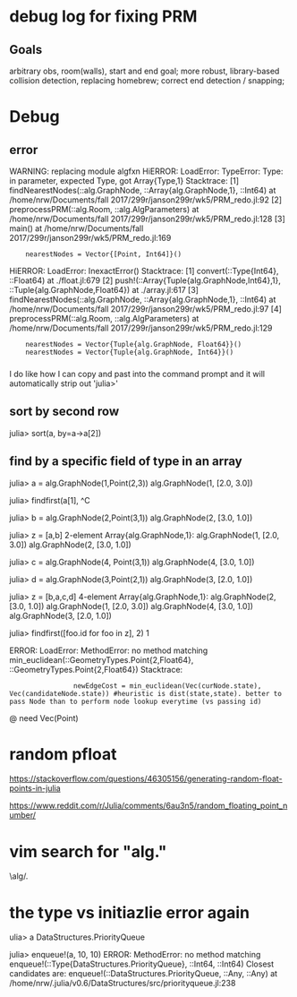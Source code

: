 # debug log for fixing PRM

## Goals
arbitrary obs, room(walls), start and end goal;
more robust, library-based collision detection, replacing homebrew;
correct end detection / snapping;



# Debug

## error
WARNING: replacing module algfxn
HiERROR: LoadError: TypeError: Type: in parameter, expected Type, got Array{Type,1}
Stacktrace:
 [1] findNearestNodes(::alg.GraphNode, ::Array{alg.GraphNode,1}, ::Int64) at /home/nrw/Documents/fall 2017/299r/janson299r/wk5/PRM_redo.jl:92
 [2] preprocessPRM(::alg.Room, ::alg.AlgParameters) at /home/nrw/Documents/fall 2017/299r/janson299r/wk5/PRM_redo.jl:128
 [3] main() at /home/nrw/Documents/fall 2017/299r/janson299r/wk5/PRM_redo.jl:169



        nearestNodes = Vector{[Point, Int64]}()


HiERROR: LoadError: InexactError()
Stacktrace:
 [1] convert(::Type{Int64}, ::Float64) at ./float.jl:679
 [2] push!(::Array{Tuple{alg.GraphNode,Int64},1}, ::Tuple{alg.GraphNode,Float64}) at ./array.jl:617
 [3] findNearestNodes(::alg.GraphNode, ::Array{alg.GraphNode,1}, ::Int64) at /home/nrw/Documents/fall 2017/299r/janson299r/wk5/PRM_redo.jl:97
 [4] preprocessPRM(::alg.Room, ::alg.AlgParameters) at /home/nrw/Documents/fall 2017/299r/janson299r/wk5/PRM_redo.jl:129


        nearestNodes = Vector{Tuple{alg.GraphNode, Float64}}()
        nearestNodes = Vector{Tuple{alg.GraphNode, Int64}}()


###
I do like how I can copy and past into the command prompt and it will automatically strip out 'julia>'

## sort by second row
julia> sort(a, by=a->a[2])


## find by a specific field of type in an array
julia> a = alg.GraphNode(1,Point(2,3))
alg.GraphNode(1, [2.0, 3.0])

julia> findfirst(a[1], ^C

julia> b = alg.GraphNode(2,Point(3,1))
alg.GraphNode(2, [3.0, 1.0])

julia> z = [a,b]
2-element Array{alg.GraphNode,1}:
 alg.GraphNode(1, [2.0, 3.0])
 alg.GraphNode(2, [3.0, 1.0])

julia> c = alg.GraphNode(4, Point(3,1))
alg.GraphNode(4, [3.0, 1.0])

julia> d = alg.GraphNode(3,Point(2,1))
alg.GraphNode(3, [2.0, 1.0])

julia> z = [b,a,c,d]
4-element Array{alg.GraphNode,1}:
 alg.GraphNode(2, [3.0, 1.0])
 alg.GraphNode(1, [2.0, 3.0])
 alg.GraphNode(4, [3.0, 1.0])
 alg.GraphNode(3, [2.0, 1.0])

julia> findfirst([foo.id for foo in z], 2)
1

ERROR: LoadError: MethodError: no method matching min_euclidean(::GeometryTypes.Point{2,Float64}, ::GeometryTypes.Point{2,Float64})
Stacktrace:

                    newEdgeCost = min_euclidean(Vec(curNode.state), Vec(candidateNode.state)) #heuristic is dist(state,state). better to pass Node than to perform node lookup everytime (vs passing id)

@ need Vec(Point)

# random pfloat

https://stackoverflow.com/questions/46305156/generating-random-float-points-in-julia

https://www.reddit.com/r/Julia/comments/6au3n5/random_floating_point_number/

# vim search for "alg."
\alg/.

# the type vs initiazlie error again
ulia> a
DataStructures.PriorityQueue

julia> enqueue!(a, 10, 10)
ERROR: MethodError: no method matching enqueue!(::Type{DataStructures.PriorityQueue}, ::Int64, ::Int64)
Closest candidates are:
  enqueue!(::DataStructures.PriorityQueue, ::Any, ::Any) at /home/nrw/.julia/v0.6/DataStructures/src/priorityqueue.jl:238

